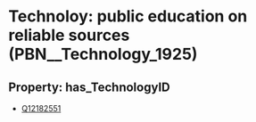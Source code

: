 # Technoloy: __public education on reliable sources__ (PBN__Technology_1925)

## Property: has_TechnologyID

* [Q12182551](Q12182551)

